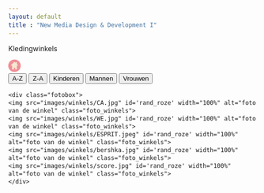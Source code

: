 ```yaml
---
layout: default
title : "New Media Design & Development I"
---
```

<div class='hoofdpagina_titel'>
    <p id='kledingwinkels_titel'>Kledingwinkels</p>
</div>

<div class='homebutton_kledingwinkels'><a href="index.html" class='roze'>
        <img src="images/roze.png" height='25px'>
</a></div>

<div class='knopjes_div'>
<a href='#'><button class='knopjes roze_acht'>A-Z</button></a>
<a href='#'><button class='knopjes roze_acht'>Z-A</button></a>
<a href='#'><button class='knopjes roze_acht'>Kinderen</button></a>
<a href='#'><button class='knopjes roze_acht'>Mannen</button></a>
<a href='#'><button class='knopjes roze_acht'>Vrouwen</button></a>
</div>

<div id='winkeldata'>

    <div class="fotobox">
    <img src="images/winkels/CA.jpg" id='rand_roze' width="100%" alt="foto van de winkel" class="foto_winkels">
    <img src="images/winkels/WE.jpg" id='rand_roze' width="100%" alt="foto van de winkel" class="foto_winkels">
    <img src="images/winkels/ESPRIT.jpeg" id='rand_roze' width="100%" alt="foto van de winkel" class="foto_winkels">
    <img src="images/winkels/bershka.jpg" id='rand_roze' width="100%" alt="foto van de winkel" class="foto_winkels">
    <img src="images/winkels/score.jpg" id='rand_roze' width="100%" alt="foto van de winkel" class="foto_winkels">
    </div>

</div>

<script src="js/kledingwinkels.js"></script>

